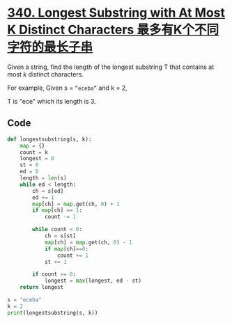 # [340. Longest Substring with At Most K Distinct Characters 最多有K个不同字符的最长子串](https://www.cnblogs.com/grandyang/p/5351347.html)

Given a string, find the length of the longest substring T that contains at most *k* distinct characters.

For example, Given s = `“eceba”` and k = 2,

T is "ece" which its length is 3.



## Code

```python
def longestsubstring(s, k):
    map = {}
    count = k
    longest = 0
    st = 0
    ed = 0
    length = len(s)
    while ed < length:
        ch = s[ed]
        ed += 1
        map[ch] = map.get(ch, 0) + 1
        if map[ch] == 1:
            count -= 1

        while count < 0:
            ch = s[st]
            map[ch] = map.get(ch, 0) - 1
            if map[ch]==0:
                count += 1
            st += 1

        if count >= 0:
            longest = max(longest, ed - st)
    return longest

s = "eceba"
k = 2
print(longestsubstring(s, k))
```


